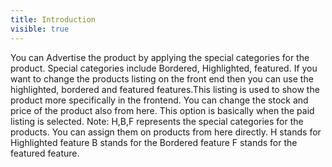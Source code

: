 ```yaml
---
title: Introduction
visible: true
---
```


You can Advertise the product by applying the special categories for the product.
Special categories include Bordered, Highlighted, featured. If you want to change the products listing on the front end then you can use the highlighted, bordered and featured features.This listing is used to show the product more specifically in the frontend. You can change the stock and price of the product also from here. This option is basically when the paid listing is selected.
Note: H,B,F represents the special categories for the products. You can assign them on products from here directly.
H stands for Highlighted feature
B stands for the Bordered feature
F stands for the featured feature.
